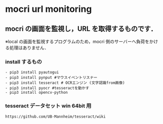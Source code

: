 # mocri url monitoring

## mocri の画面を監視し，URL を取得するものです．

※local の画面を監視するプログラムのため，mocri 側のサーバーへ負荷をかける処理はありません．

### install するもの

    - pip3 install pyautogui
    - pip3 install pynput #マウスイベントリスナー
    - pip3 install tesseract # OCRエンジン (文字認識from画像)
    - pip3 install pyocr #tesseractを動かす
    - pip3 install opencv-python

### tesseract データセット win 64bit 用

    https://github.com/UB-Mannheim/tesseract/wiki
